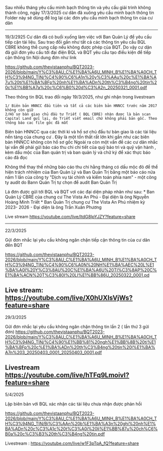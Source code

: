 Sau nhiều tháng yêu cầu minh bạch thông tin và yêu cầu giải trình không thành công, ngày 17/3/2025 cư dân đã xuông yêu cầu minh bạch thông tin 
Folder này sẽ dùng để log lại các đơn yêu cầu minh bạch thông tin của cư dân

-----------------------------
19/3/2925
Cư dân  đã có buổi xuống làm việc với Ban Quản Lý để yêu cầu tiếp cận tài liệu. Sau trao đổi gần như tất cả các thông tin yêu cầu BQL CBRE không thễ cung cấp nếu không được phép của BQT. Do vậy cư dân đã gửi đơn yêu cầu tới đại điện BQL và BQT yêu cầu tạo điều kiện để tiếp cận thông tin
Nội dung đơn như link

https://github.com/thevistaanphu/BQT2023-2026/blob/main/Y%C3%8AU_C%E1%BA%A6U_MINH_B%E1%BA%A0CH_TH%C3%94NG_TIN/%C4%90%C6%A1n%20y%C3%AAu%20c%E1%BA%A7u%20ti%E1%BA%BFp%20nh%E1%BA%ADn%20th%C3%B4ng%20tin%20c%E1%BB%A7a%20c%C6%B0%20d%C3%A2n_20250321_0001.pdf

Theo thông tin BQL trao đổi ngày 19/3/2025, như ghi nhận trong livestream

    1/ Biên bản HNNCC đầu tiên và tất cả các biên bản HNNCC trước năm 2017 không còn giữ 
    2/Hồ sơ bàn giao chủ đầu tư Triết ( BQL CBRE) nhận được là bản scan Capital Land gửi lại, do Triết viết email chứ không phải bản gốc. Theo thông báo cac file gôc đã mất

Biên bản HNNCC qua các thời kì và hồ sơ chủ đầu tư bàn giao là các tài liệu nền tảng của chung cư .  Đây là một tổn thất rất lớn khi gần như các biên bản HNNCC không còn hồ sơ gốc
Ngoài ra còn một vấn đề các  cư dân nhắc lại vấn đề phải gửi báo cáo thu chi chi tiết của quỹ bảo trì và quỹ vận hành , kèm dấu mộc của Ban quản trị và ban quản lý  và chữ ký để xác thực báo cáo đã đọc

Không thể thay thế những báo cáo thu chi hằng tháng có dấu mộc đỏ để thể hiện trách nhhiệm của Ban Quản Lý và Ban Quản Trị bằng một báo cáo nửa năm 1 lần của công ty "Dịch vụ tài chính và kiểm toán phía nam" - một công ty audit do Bann Quản Trị tự chọn để audit Ban Quản Trị 

Lá đơn được gửi tới BQL và BQT vơi các đại diện pháp nhân như sau:
    * Ban Quản Lý CBRE của chung cư The Vista An Phú - Đại diện là ông Nguyễn Hoàng Minh Triết
    * Ban Quản Trị chung cư The Vista An Phú nhiệm kỳ 2023- 2026 - Đại diện là ông Trần Xuân Phương


Live stream https://youtube.com/live/ltdG8IpYJZY?feature=share

---------------------------------------
22/3/2025

Gửi đơn nhắc lại yêu cầu không ngăn chặn tiếp cận thông tin của cư dân đến BQT  

https://github.com/thevistaanphu/BQT2023-2026/blob/main/Y%C3%8AU_C%E1%BA%A6U_MINH_B%E1%BA%A0CH_TH%C3%94NG_TIN/%C4%90%C6%A0N%20NH%E1%BA%AEC%20L%E1%BA%A0I%20Y%C3%8AU%20C%E1%BA%A6U%20TI%C3%8AP%20C%E1%BA%ACN%20T%C3%80I%20LI%E1%BB%86U_20250322_0001.pd

Live stream: https://youtube.com/live/X0hUXIsVjWs?feature=share
----------------------
29/3/2025

Gửi đơn nhắc lại yêu cầu không ngăn chặn thông tin lần 2 ( lần thứ 3 gửi đơn)
https://github.com/thevistaanphu/BQT2023-2026/blob/main/Y%C3%8AU_C%E1%BA%A6U_MINH_B%E1%BA%A0CH_TH%C3%94NG_TIN/%C4%90%E1%BB%81%20ngh%E1%BB%8B%20ti%E1%BA%BFp%20c%E1%BA%ADn%20th%C3%B4ng%20tin%20l%E1%BA%A7n%203_20250403_0001_20250403_0001.pdf

Livestream https://youtube.com/live/hTFq9LmoivI?feature=share
-------------------------
5/4/2025

Lập biên bản với BQL xác nhận các tài liệu chưa nhận được phản hồi 

https://github.com/thevistaanphu/BQT2023-2026/blob/main/Y%C3%8AU_C%E1%BA%A6U_MINH_B%E1%BA%A0CH_TH%C3%94NG_TIN/Bi%C3%AAn%20b%E1%BA%A3n%20ghi%20nh%E1%BA%ADn%20c%C3%A1c%20t%C3%A0i%20li%E1%BB%87u%20ch%C6%B0a%20c%C3%B3%20th%C3%B4ng%20tin.pdf

Livestream : https://youtube.com/live/w1F3pTpA_fQ?feature=share
